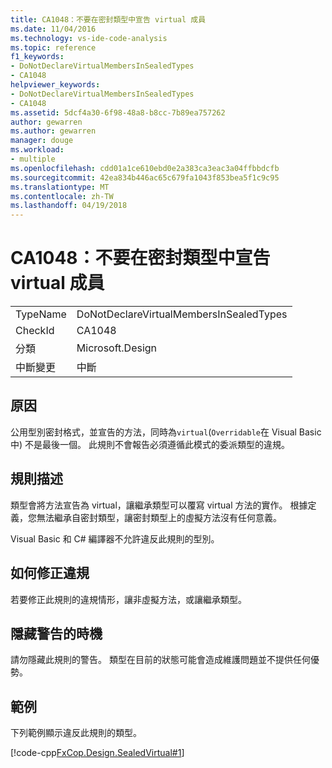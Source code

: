 ```yaml
---
title: CA1048：不要在密封類型中宣告 virtual 成員
ms.date: 11/04/2016
ms.technology: vs-ide-code-analysis
ms.topic: reference
f1_keywords:
- DoNotDeclareVirtualMembersInSealedTypes
- CA1048
helpviewer_keywords:
- DoNotDeclareVirtualMembersInSealedTypes
- CA1048
ms.assetid: 5dcf4a30-6f98-48a8-b8cc-7b89ea757262
author: gewarren
ms.author: gewarren
manager: douge
ms.workload:
- multiple
ms.openlocfilehash: cdd01a1ce610ebd0e2a383ca3eac3a04ffbbdcfb
ms.sourcegitcommit: 42ea834b446ac65c679fa1043f853bea5f1c9c95
ms.translationtype: MT
ms.contentlocale: zh-TW
ms.lasthandoff: 04/19/2018
---
```

# <a name="ca1048-do-not-declare-virtual-members-in-sealed-types"></a>CA1048：不要在密封類型中宣告 virtual 成員
|||
|-|-|
|TypeName|DoNotDeclareVirtualMembersInSealedTypes|
|CheckId|CA1048|
|分類|Microsoft.Design|
|中斷變更|中斷|

## <a name="cause"></a>原因
 公用型別密封格式，並宣告的方法，同時為`virtual`(`Overridable`在 Visual Basic 中) 不是最後一個。 此規則不會報告必須遵循此模式的委派類型的違規。

## <a name="rule-description"></a>規則描述
 類型會將方法宣告為 virtual，讓繼承類型可以覆寫 virtual 方法的實作。 根據定義，您無法繼承自密封類型，讓密封類型上的虛擬方法沒有任何意義。

 Visual Basic 和 C# 編譯器不允許違反此規則的型別。

## <a name="how-to-fix-violations"></a>如何修正違規
 若要修正此規則的違規情形，讓非虛擬方法，或讓繼承類型。

## <a name="when-to-suppress-warnings"></a>隱藏警告的時機
 請勿隱藏此規則的警告。 類型在目前的狀態可能會造成維護問題並不提供任何優勢。

## <a name="example"></a>範例
 下列範例顯示違反此規則的類型。

 [!code-cpp[FxCop.Design.SealedVirtual#1](../code-quality/codesnippet/CPP/ca1048-do-not-declare-virtual-members-in-sealed-types_1.cpp)]